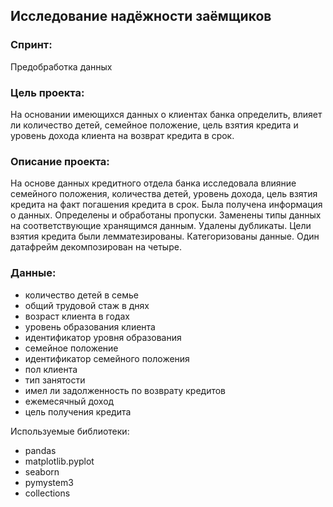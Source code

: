 ## Исследование надёжности заёмщиков

### Спринт: 
Предобработка данных

### Цель проекта:
На основании имеющихся данных о клиентах банка определить, влияет ли количество детей, семейное положение, цель взятия кредита и уровень дохода клиента на возврат кредита в срок.

### Описание проекта:
На основе данных кредитного отдела банка исследовала влияние семейного положения,
количества детей, уровень дохода, цель взятия кредита на факт погашения кредита в срок. Была получена информация о данных. Определены и обработаны пропуски. Заменены типы данных на соответствующие хранящимся данным. Удалены дубликаты. Цели взятия кредита были лемматезированы. Категоризованы данные. Один датафрейм декомпозирован на четыре.

### Данные:
- количество детей в семье
- общий трудовой стаж в днях
- возраст клиента в годах
- уровень образования клиента
- идентификатор уровня образования
- семейное положение
- идентификатор семейного положения
- пол клиента
- тип занятости
- имел ли задолженность по возврату кредитов
- ежемесячный доход
- цель получения кредита

Используемые библиотеки:
- pandas
- matplotlib.pyplot
- seaborn
- pymystem3
- collections
